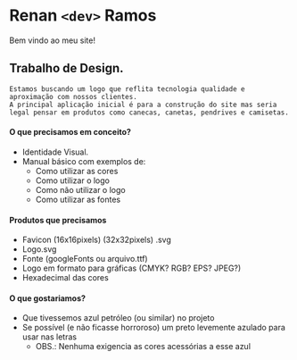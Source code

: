 # Renan ```<dev>``` Ramos
Bem vindo ao meu site! 

## Trabalho de Design.

    Estamos buscando um logo que reflita tecnologia qualidade e aproximação com nossos clientes.
    A principal aplicação inicial é para a construção do site mas seria legal pensar em produtos como canecas, canetas, pendrives e camisetas.


#### O que precisamos em conceito?
- Identidade Visual.
- Manual básico com exemplos de:
    - Como utilizar as cores
    - Como utilizar o logo
    - Como não utilizar o logo
    - Como utilizar as fontes

#### Produtos que precisamos
- Favicon (16x16pixels) (32x32pixels) .svg
- Logo.svg
- Fonte (googleFonts ou arquivo.ttf)
- Logo em formato para gráficas (CMYK? RGB? EPS? JPEG?)
- Hexadecimal das cores

#### O que gostariamos?
- Que tivessemos azul petróleo (ou similar) no projeto
- Se possível (e não ficasse horroroso) um preto levemente azulado para usar nas letras
    - OBS.: Nenhuma exigencia as cores acessórias a esse azul
